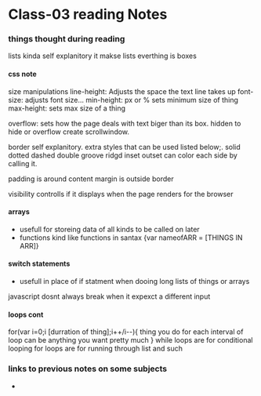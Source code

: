 # Class-03 reading Notes

### things thought during reading
lists kinda self explanitory it makse lists
everthing is boxes

#### css note
size manipulations
  line-height: Adjusts the space the text line takes up
  font-size: adjusts font size...
  min-height: px or % sets minimum size of thing
  max-height: sets max size of a thing

  overflow: sets how the page deals with text biger than its box.
      hidden to hide  or overflow create scrollwindow.

border self explanitory. extra styles that can be used listed below;.
  solid
  dotted
  dashed
  double
  groove
  ridgd
  inset
  outset
can color each side by calling it.

padding is around content
margin is outside border

visibility controlls if it displays when the page renders for the browser
#### arrays
- usefull for storeing data of all kinds to be called on later
- functions kind like functions in santax {var nameofARR = [THINGS IN ARR]}

#### switch statements
- usefull in place of if statment when dooing long lists of things or arrays

javascript dosnt always break when it expexct a different input 

#### loops cont

for(var i=0;i [durration of thing];i++/i--){
  thing you do for each interval of loop
  can be anything you want pretty much
}
while loops are for conditional looping for loops are for running through list and such



### links to previous notes on some subjects

*


